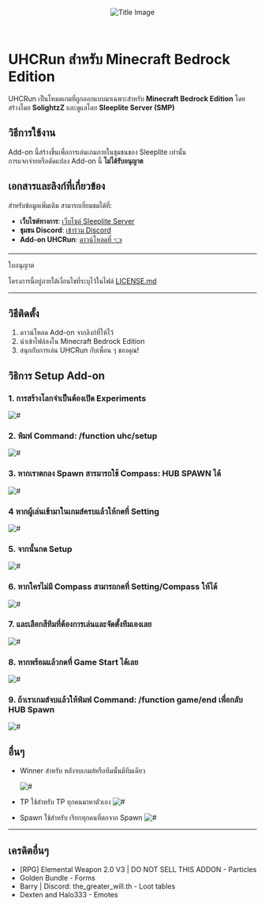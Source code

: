 <p align="center">
  <img src="https://github.com/SolightzZ/Project_UHC_RUN/blob/main/Original%20Packs/title.png" alt="Title Image">
</p>

<br>

# UHCRun สำหรับ Minecraft Bedrock Edition

UHCRun เป็นโหมดเกมที่ถูกออกแบบมาเฉพาะสำหรับ **Minecraft Bedrock Edition** โดยสร้างโดย **SolightzZ** และดูแลโดย **Sleeplite Server (SMP)**

## วิธีการใช้งาน

Add-on นี้สร้างขึ้นเพื่อการเล่นเกมภายในชุมชนของ Sleeplite เท่านั้น  
การแจกจ่ายหรือดัดแปลง Add-on นี้ **ไม่ได้รับอนุญาต**

## เอกสารและลิงก์ที่เกี่ยวข้อง

สำหรับข้อมูลเพิ่มเติม สามารถเยี่ยมชมได้ที่:

- **เว็บไซต์ทางการ**: [เว็บไซต์ Sleeplite Server](https://solightzz.gitbook.io/sleeplite)
- **ชุมชน Discord**: [เข้าร่วม Discord](https://discord.com/invite/gtqfbmvTJK)
- **Add-on UHCRun**: [ดาวน์โหลดที่ 👈](https://github.com/SolightzZ/Project_UHC_RUN/releases)

---

ใบอนุญาต

โครงการนี้อยู่ภายใต้เงื่อนไขที่ระบุไว้ในไฟล์ [LICENSE.md](./LICENSE.md)

---

## วิธีติดตั้ง

1. ดาวน์โหลด Add-on จากลิงก์ที่ให้ไว้
2. นำเข้าไฟล์ลงใน Minecraft Bedrock Edition
3. สนุกกับการเล่น UHCRun กับเพื่อน ๆ ของคุณ!

## วิธิการ Setup Add-on

### 1. การสร้างโลกจำเป็นต้องเปิด Experiments

   <img src="https://github.com/SolightzZ/Project_UHC_RUN/blob/main/img/Screenshot%20(2138).png" alt="#">

### 2. พิมพ์ Command: /function uhc/setup

   <img src="https://github.com/SolightzZ/Project_UHC_RUN/blob/main/img/Screenshot%20(2120).png" alt="#">

### 3. หากเราตกลง Spawn สารมารถใช้ Compass: HUB SPAWN ได้

   <img src="https://github.com/SolightzZ/Project_UHC_RUN/blob/main/img/Screenshot%20(2132).png" alt="#">

### 4 หากผู้เล่นเข้ามาในเกมส์ครบแล้วให้กดที่ Setting

   <img src="https://github.com/SolightzZ/Project_UHC_RUN/blob/main/img/Screenshot%20(2123).png" alt="#">

### 5. จากนั้นกด Setup

   <img src="https://github.com/SolightzZ/Project_UHC_RUN/blob/main/img/Screenshot%20(2124).png" alt="#">

### 6. หากใครไม่มี Compass สามารถกดที่ Setting/Compass ให้ได้

   <img src="https://github.com/SolightzZ/Project_UHC_RUN/blob/main/img/Screenshot%20(2131).png" alt="#">

### 7. และเลือกสีทีมที่ต้องการเล่นและจัดตั้งทีมเองเลย

   <img src="https://github.com/SolightzZ/Project_UHC_RUN/blob/main/img/Screenshot%20(2125).png" alt="#">

### 8. หากพร้อมแล้วกดที่ Game Start ได้เลย

   <img src="https://github.com/SolightzZ/Project_UHC_RUN/blob/main/img/Screenshot%20(2133).png" alt="#">

### 9. ถ้าเราเกมส์จบแล้วให้พิมพ์ Command: /function game/end เพื่อกลับ HUB Spawn

   <img src="https://github.com/SolightzZ/Project_UHC_RUN/blob/main/img/Screenshot%20(2134).png" alt="#">

## อื่นๆ

- Winner สำหรับ หลังจบเกมส์หรือทีมนั้นมีทีมเดียว

  <img src="https://github.com/SolightzZ/Project_UHC_RUN/blob/main/img/Screenshot%20(2127).png" alt="#">

- TP ใช้สำหรับ TP ทุกคนมาหาตัวเอง
  <img src="https://github.com/SolightzZ/Project_UHC_RUN/blob/main/img/Screenshot%20(2129).png" alt="#">
- Spawn ใช้สำหรับ เรียกทุกคนที่ตกจาก Spawn
  <img src="https://github.com/SolightzZ/Project_UHC_RUN/blob/main/img/Screenshot%20(2128).png" alt="#">

---

## เครดิตอื่นๆ

- [RPG] Elemental Weapon 2.0 V3 | DO NOT SELL THIS ADDON - Particles
- Golden Bundle - Forms
- Barry | Discord: the_greater_will.th - Loot tables
- Dexten and Halo333 - Emotes
